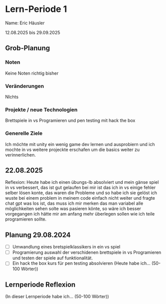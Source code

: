# Lern-Periode 1
Name: Eric Häusler

12.08.2025 bis 29.09.2025

## Grob-Planung
### Noten
Keine Noten richtig bisher

### Veränderungen
NIchts

### Projekte / neue Technologien
Brettspiele in vs Programieren und pen testing mit hack the box 
### Generelle Ziele
Ich möchte mit unity ein wenig game dev lernen und ausprobiern und ich mochte in vs weitere projeckte erschafen um die basics weiter zu verinnerlichen.
## 22.08.2025
Reflexion: Heute habe ich einen übungs-lb absolviert und mein gänse spiel in vs verbessert, das ist gut gelaufen bei mir ist das ich in vs einige fehler selber lösen konte, das waren die Probleme und so habe ich sie gelöst ich wuste bei einem problem in meinem code einfach nicht weiter und fragte chat gpt was los ist, das muss ich mir merken das man variabel alle möglichkeiten sehen solte was pasieren könte, so wäre ich besser vorgegangen ich hätte mir am anfang mehr überlegen sollen wie ich teile programieren sollte.

## Planung 29.08.2024

- [ ] Umwandlung eines bretspielklassikers in ein vs spiel
- [ ] Programierung auswahl der verschidenen brettspiele in vs Programieren und testen der spiele auf funktionalität.
- [ ] Ein hack the box kurs für pen testing absolvieren
(Heute habe ich... (50-100 Wörter))
## Lernperiode Reflexion
(In dieser Lernperiode habe ich... (50-100 Wörter))


